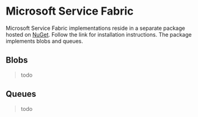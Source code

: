 # Microsoft Service Fabric

Microsoft Service Fabric implementations reside in a separate package hosted on [NuGet](https://www.nuget.org/packages/Storage.Net.Microsoft.ServiceFabric/). Follow the link for installation instructions. The package implements blobs and queues.

## Blobs

> todo

## Queues

> todo
